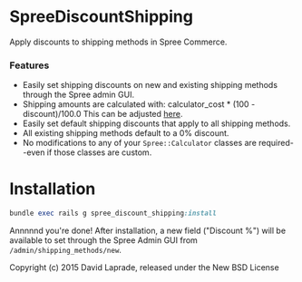 SpreeDiscountShipping
=============

Apply discounts to shipping methods in Spree Commerce.

### Features

* Easily set shipping discounts on new and existing shipping methods through the Spree admin GUI.
* Shipping amounts are calculated with: calculator_cost * (100 - discount)/100.0
  This can be adjusted [here](#).
* Easily set default shipping discounts that apply to all shipping methods.
* All existing shipping methods default to a 0% discount.
* No modifications to any of your `Spree::Calculator` classes are required--even if those classes are custom.


Installation
=======
 
```ruby
bundle exec rails g spree_discount_shipping:install
```

Annnnnd you're done! After installation, a new field ("Discount %") will be available to set through the Spree Admin GUI from `/admin/shipping_methods/new`.

Copyright (c) 2015 David Laprade, released under the New BSD License
